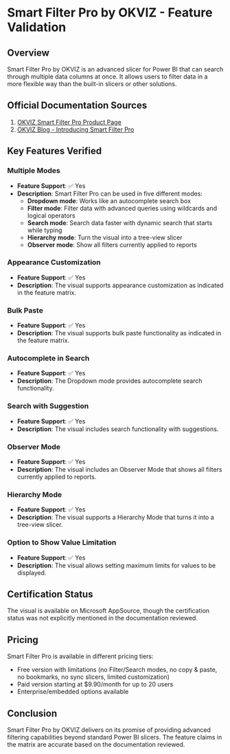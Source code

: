 # Smart Filter Pro by OKVIZ - Feature Validation

## Overview
Smart Filter Pro by OKVIZ is an advanced slicer for Power BI that can search through multiple data columns at once. It allows users to filter data in a more flexible way than the built-in slicers or other solutions.

## Official Documentation Sources
1. [OKVIZ Smart Filter Pro Product Page](https://okviz.com/smart-filter-pro/)
2. [OKVIZ Blog - Introducing Smart Filter Pro](https://okviz.com/blog/introducing-smart-filter-pro/)

## Key Features Verified

### Multiple Modes
- **Feature Support**: ✅ Yes
- **Description**: Smart Filter Pro can be used in five different modes:
  - **Dropdown mode**: Works like an autocomplete search box
  - **Filter mode**: Filter data with advanced queries using wildcards and logical operators
  - **Search mode**: Search data faster with dynamic search that starts while typing
  - **Hierarchy mode**: Turn the visual into a tree-view slicer
  - **Observer mode**: Show all filters currently applied to reports

### Appearance Customization
- **Feature Support**: ✅ Yes
- **Description**: The visual supports appearance customization as indicated in the feature matrix.

### Bulk Paste
- **Feature Support**: ✅ Yes
- **Description**: The visual supports bulk paste functionality as indicated in the feature matrix.

### Autocomplete in Search
- **Feature Support**: ✅ Yes
- **Description**: The Dropdown mode provides autocomplete search functionality.

### Search with Suggestion
- **Feature Support**: ✅ Yes
- **Description**: The visual includes search functionality with suggestions.

### Observer Mode
- **Feature Support**: ✅ Yes
- **Description**: The visual includes an Observer Mode that shows all filters currently applied to reports.

### Hierarchy Mode
- **Feature Support**: ✅ Yes
- **Description**: The visual supports a Hierarchy Mode that turns it into a tree-view slicer.

### Option to Show Value Limitation
- **Feature Support**: ✅ Yes
- **Description**: The visual allows setting maximum limits for values to be displayed.

## Certification Status
The visual is available on Microsoft AppSource, though the certification status was not explicitly mentioned in the documentation reviewed.

## Pricing
Smart Filter Pro is available in different pricing tiers:
- Free version with limitations (no Filter/Search modes, no copy & paste, no bookmarks, no sync slicers, limited customization)
- Paid version starting at $9.90/month for up to 20 users
- Enterprise/embedded options available

## Conclusion
Smart Filter Pro by OKVIZ delivers on its promise of providing advanced filtering capabilities beyond standard Power BI slicers. The feature claims in the matrix are accurate based on the documentation reviewed.
